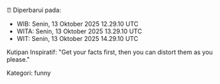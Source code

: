 ⏰ Diperbarui pada:
- WIB: Senin, 13 Oktober 2025 12.29.10 UTC
- WITA: Senin, 13 Oktober 2025 13.29.10 UTC
- WIT: Senin, 13 Oktober 2025 14.29.10 UTC

Kutipan Inspiratif:
"Get your facts first, then you can distort them as you please."


Kategori: funny

